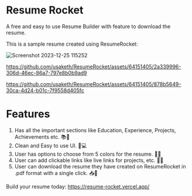 # Resume Rocket
A free and easy to use Resume Builder with feature to download the resume.

This is a sample resume created using ResumeRocket:

![Screenshot 2023-12-25 115252](https://github.com/usaketh/ResumeRocket/assets/64151405/bf9e12e7-eb51-430e-b876-e03cb66a5beb)

https://github.com/usaketh/ResumeRocket/assets/64151405/2a339996-306d-46ec-86a7-797e8b0b9ad9

https://github.com/usaketh/ResumeRocket/assets/64151405/878b5649-30ca-4d24-b01c-7f9558d405fc

# Features
1. Has all the important sections like Education, Experience, Projects, Achievements etc. 📚🌟
2. Clean and Easy to use UI. 🧹💻
3. User has options to choose from 5 colors for the resume. 🌈🎨
4. User can add clickable links like live links for projects, etc. 🔗🚀
5. User can download the resume they have created on ResumeRocket in .pdf format with a single click. 📥🚀

Build your resume today: https://resume-rocket.vercel.app/








